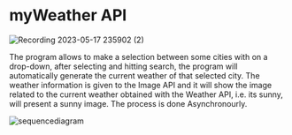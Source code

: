 # myWeather API


![Recording 2023-05-17 235902 (2)](https://github.com/Federico1196/myWeather_API/assets/65458679/b78d3e27-6cf4-417b-aace-edf3729d0e16)

The program allows to make a selection between some cities with on a drop-down, after selecting and hitting search, the program will automatically generate the current weather of that selected city. The weather information is given to the Image API and it will show the image related to the current weather obtained with the Weather API, i.e. its sunny, will present a sunny image. The process is done Asynchronourly. 


![sequencediagram](https://github.com/Federico1196/myWeather_API/assets/65458679/5a1baee5-4c6a-4e86-90ea-98707255dfce)




